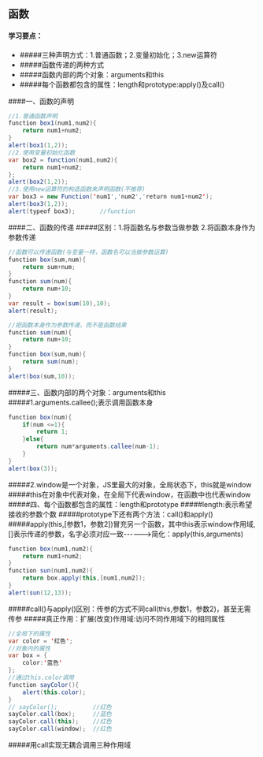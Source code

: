 ## 函数
#### 学习要点：
- #####三种声明方式：1.普通函数；2.变量初始化；3.new运算符
- #####函数传递的两种方式
- #####函数内部的两个对象：arguments和this
- #####每个函数都包含的属性：length和prototype:apply()及call()

####一、函数的声明
```java
//1.普通函数声明
function box1(num1,num2){
    return num1+num2;
}
alert(box1(1,2));
//2.使用变量初始化函数
var box2 = function(num1,num2){
    return num1+num2;
};
alert(box2(1,2));
//3.使用new运算符的构造函数来声明函数(不推荐)
var box3 = new Function('num1','num2','return num1+num2');
alert(box3(1,2));
alert(typeof box3);       //function
```

####二、函数的传递
#####区别：1.将函数名与参数当做参数 2.将函数本身作为参数传递
```java
//函数可以传递函数(与变量一样，函数名可以当做参数运算)
function box(sum,num){
    return sum+num;
}
function sum(num){
    return num+10;
}
var result = box(sum(10),10);
alert(result);

//把函数本身作为参数传递，而不是函数结果
function sum(num){
    return num+10;
}
function box(sum,num){
    return sum(num);
}
alert(box(sum,10));
```


#####三、函数内部的两个对象：arguments和this
#####1.arguments.callee();表示调用函数本身
```java
function box(num){
    if(num <=1){
        return 1;
    }else{
        return num*arguments.callee(num-1);
    }
}
alert(box(3));
```
#####2.window是一个对象，JS里最大的对象，全局状态下，this就是window
#####this在对象中代表对象，在全局下代表window，在函数中也代表window
#####四、每个函数都包含的属性：length和prototype
#####length:表示希望接收的参数个数
#####prototype下还有两个方法：call()和apply()
#####apply(this,[参数1，参数2])冒充另一个函数，其中this表示window作用域,[]表示传递的参数，名字必须对应一致------>简化：apply(this,arguments)
```java
function box(num1,num2){
    return num1+num2;
}
function sun(num1,num2){
    return box.apply(this,[num1,num2]);
}
alert(sun(12,13));
```
#####call()与apply()区别：传参的方式不同call(this,参数1，参数2)，甚至无需传参
#####真正作用：扩展(改变)作用域:访问不同作用域下的相同属性
```java
//全局下的属性
var color = '红色';
//对象内的属性
var box = {
    color:'蓝色'
};
//通过this.color调用
function sayColor(){
    alert(this.color);
}
// sayColor();          //红色
sayColor.call(box);     //蓝色
sayColor.call(this);    //红色
sayColor.call(window);  //红色
```
#####用call实现无耦合调用三种作用域
